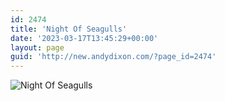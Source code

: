 ```yaml
---
id: 2474
title: 'Night Of Seagulls'
date: '2023-03-17T13:45:29+00:00'
layout: page
guid: 'http://new.andydixon.com/?page_id=2474'
---
```


![Night Of Seagulls](https://i0.wp.com/assets.g8x2.ldn.idrivee2-23.com/posters/Night%20Of%20Seagulls%2001.jpg?w=1200&ssl=1 "Night Of Seagulls")